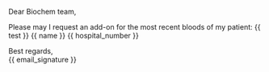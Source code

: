 Dear Biochem team,

Please may I request an add-on for the most recent bloods of my patient:
{{ test }}
{{ name }}
{{ hospital_number }}

Best regards,  
{{ email_signature }}
